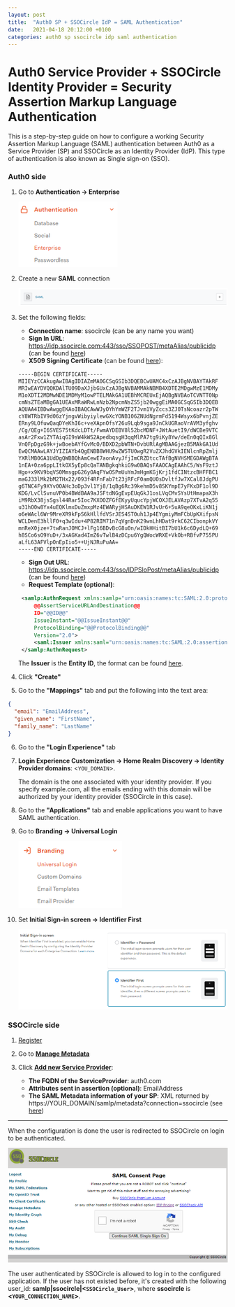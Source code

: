 ```yaml
---
layout: post
title:  "Auth0 SP + SSOCircle IdP = SAML Authentication"
date:   2021-04-18 20:12:00 +0100
categories: auth0 sp ssocircle idp saml authentication
---
```

# Auth0 Service Provider + SSOCircle Identity Provider = Security Assertion Markup Language Authentication

This is a step-by-step guide on how to configure a working Security Assertion Markup Language (SAML)
authentication between Auth0 as a Service Provider (SP) and SSOCircle as an Identity Provider (IdP).
This type of authentication is also known as Single sign-on (SSO).

### Auth0 side

1. Go to **Authentication -> Enterprise**

    ![Authentication Enterprise](/assets/2021-04-18-auth0-sp-ssocircle-idp-saml-configuration/auth-enterprise.png)

2. Create a new **SAML** connection

    ![SAML](/assets/2021-04-18-auth0-sp-ssocircle-idp-saml-configuration/saml.png)

3. Set the following fields:
    * **Connection name**: ssocircle (can be any name you want)
    * **Sign In URL**: https://idp.ssocircle.com:443/sso/SSOPOST/metaAlias/publicidp (can be found
      [here](https://www.ssocircle.com/en/idp-tips-tricks/public-idp-configuration/))
    * **X509 Signing Certificate** (can be found
      [here](https://www.ssocircle.com/en/idp-tips-tricks/public-idp-configuration/)):
    ```
    -----BEGIN CERTIFICATE-----
    MIIEYzCCAkugAwIBAgIDIAZmMA0GCSqGSIb3DQEBCwUAMC4xCzAJBgNVBAYTAkRF
    MRIwEAYDVQQKDAlTU09DaXJjbGUxCzAJBgNVBAMMAkNBMB4XDTE2MDgwMzE1MDMy
    M1oXDTI2MDMwNDE1MDMyM1owPTELMAkGA1UEBhMCREUxEjAQBgNVBAoTCVNTT0Np
    cmNsZTEaMBgGA1UEAxMRaWRwLnNzb2NpcmNsZS5jb20wggEiMA0GCSqGSIb3DQEB
    AQUAA4IBDwAwggEKAoIBAQCAwWJyOYhYmWZF2TJvm1VyZccs3ZJ0TsNcoazr2pTW
    cY8WTRbIV9d06zYjngvWibyiylewGXcYONB106ZNUdNgrmFd5194Wsyx6bPvnjZE
    ERny9LOfuwQaqDYeKhI6c+veXApnOfsY26u9Lqb9sga9JnCkUGRaoVrAVM3yfghv
    /Cg/QEg+I6SVES75tKdcLDTt/FwmAYDEBV8l52bcMDNF+JWtAuetI9/dWCBe9VTC
    asAr2Fxw1ZYTAiqGI9sW4kWS2ApedbqsgH3qqMlPA7tg9iKy8Yw/deEn0qQIx8Gl
    VnQFpDgzG9k+jwBoebAYfGvMcO/BDXD2pbWTN+DvbURlAgMBAAGjezB5MAkGA1Ud
    EwQCMAAwLAYJYIZIAYb4QgENBB8WHU9wZW5TU0wgR2VuZXJhdGVkIENlcnRpZmlj
    YXRlMB0GA1UdDgQWBBQhAmCewE7aonAvyJfjImCRZDtccTAfBgNVHSMEGDAWgBTA
    1nEA+0za6ppLItkOX5yEp8cQaTANBgkqhkiG9w0BAQsFAAOCAgEAAhC5/WsF9ztJ
    Hgo+x9KV9bqVS0MmsgpG26yOAqFYwOSPmUuYmJmHgmKGjKrj1fdCINtzcBHFFBC1
    maGJ33lMk2bM2THx22/O93f4RFnFab7t23jRFcF0amQUOsDvltfJw7XCal8JdgPU
    g6TNC4Fy9XYv0OAHc3oDp3vl1Yj8/1qBg6Rc39kehmD5v8SKYmpE7yFKxDF1ol9D
    KDG/LvClSvnuVP0b4BWdBAA9aJSFtdNGgEvpEUqGkJ1osLVqCMvSYsUtHmapaX3h
    iM9RbX38jsSgsl44Rar5Ioc7KXOOZFGfEKyyUqucYpjWCOXJELAVAzp7XTvA2q55
    u31hO0w8Yx4uEQKlmxDuZmxpMz4EWARyjHSAuDKEW1RJvUr6+5uA9qeOKxLiKN1j
    o6eWAcl6Wr9MreXR9kFpS6kHllfdVSrJES4ST0uh1Jp4EYgmiyMmFCbUpKXifpsN
    WCLDenE3hllF0+q3wIdu+4P82RIM71n7qVgnDnK29wnLhHDat9rkC62CIbonpkVY
    mnReX0jze+7twRanJOMCJ+lFg16BDvBcG8u0n/wIDkHHitBI7bU1k6c6DydLQ+69
    h8SCo6sO9YuD+/3xAGKad4ImZ6vTwlB4zDCpu6YgQWocWRXE+VkOb+RBfvP755PU
    aLfL63AFVlpOnEpIio5++UjNJRuPuAA=
    -----END CERTIFICATE-----
    ```
    * **Sign Out URL**: https://idp.ssocircle.com:443/sso/IDPSloPost/metaAlias/publicidp (can be
      found [here](https://www.ssocircle.com/en/idp-tips-tricks/public-idp-configuration/))
   * **Request Template (optional)**:

   ```xml
    <samlp:AuthnRequest xmlns:samlp="urn:oasis:names:tc:SAML:2.0:protocol"
        @@AssertServiceURLAndDestination@@
        ID="@@ID@@"
        IssueInstant="@@IssueInstant@@"
        ProtocolBinding="@@ProtocolBinding@@" 
        Version="2.0">
        <saml:Issuer xmlns:saml="urn:oasis:names:tc:SAML:2.0:assertion">urn:auth0:YOUR_TENANT:ssocircle</saml:Issuer>
    </samlp:AuthnRequest>
   ```
   The **Issuer** is the **Entity ID**, the format can be
   found [here](https://auth0.com/docs/protocols/saml-protocol/saml-identity-provider-configuration-settings#entity-id).

4. Click **"Create"**

5. Go to the **"Mappings"** tab and put the following into the text area:
```json
{
  "email": "EmailAddress",
  "given_name": "FirstName",
  "family_name": "LastName"
}
```

6. Go to the **"Login Experience"** tab

7. **Login Experience Customization -> Home Realm Discovery -> Identity Provider domains**: 
   <`YOU_DOMAIN`>.

   The domain is the one associated with your identity provider. If you specify example.com, all the
   emails ending with this domain will be authorized by your identity provider (SSOCircle in this
   case).

8. Go to the **"Applications"** tab and enable applications you want to have SAML authentication.

9. Go to **Branding -> Universal Login**

    ![Branding Universal Login](/assets/2021-04-18-auth0-sp-ssocircle-idp-saml-configuration/universal-login.png)

10. Set **Initial Sign-in screen -> Identifier First**

    ![Identifier First](/assets/2021-04-18-auth0-sp-ssocircle-idp-saml-configuration/identifier-first.png)

### SSOCircle side

1. [Register](https://idp.ssocircle.com/sso/UI/Login)

2. Go to **[Manage Metadata](https://idp.ssocircle.com/sso/hos/ManageSPMetadata.jsp)**

3. Click **[Add new Service Provider](https://idp.ssocircle.com/sso/hos/SPMetaInter.jsp)**:
    * **The FQDN of the ServiceProvider**: auth0.com
    * **Attributes sent in assertion (optional)**: EmailAddress
    * **The SAML Metadata information of your SP**: XML returned
      by https://YOUR_DOMAIN/samlp/metadata?connection=ssocircle 
      (see [here](https://auth0.com/docs/protocols/saml-protocol/saml-identity-provider-configuration-settings#metadata))

---

When the configuration is done the user is redirected to SSOCircle on login to be authenticated.

![SAML SSO](/assets/2021-04-18-auth0-sp-ssocircle-idp-saml-configuration/saml-sso.png)

The user authenticated by SSOCircle is allowed to log in to the configured application. If the user
has not existed before, it's created with the following user_id: **samlp|ssocircle|<`SSOCircle_User`>**, 
where **ssocircle** is **<`YOUR_CONNECTION_NAME`>**.